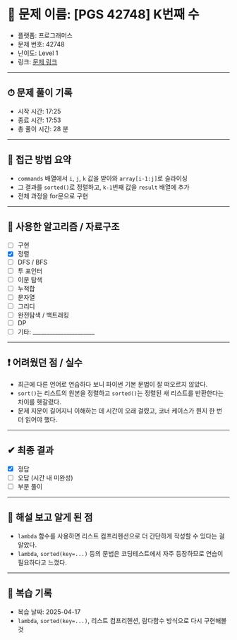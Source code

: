 # 🧠 문제 이름: [PGS 42748] K번째 수

- 플랫폼: 프로그래머스 
- 문제 번호: 42748
- 난이도: Level 1
- 링크: [문제 링크](https://school.programmers.co.kr/learn/courses/30/lessons/42748)

---

## ⏱ 문제 풀이 기록

- 시작 시간: 17:25
- 종료 시간: 17:53
- 총 풀이 시간: 28 분

---

## 💭 접근 방법 요약

- `commands` 배열에서 `i`, `j`, `k` 값을 받아와 `array[i-1:j]`로 슬라이싱
- 그 결과를 `sorted()`로 정렬하고, `k-1`번째 값을 `result` 배열에 추가
- 전체 과정을 for문으로 구현


---

## 🔧 사용한 알고리즘 / 자료구조

- [ ] 구현
- [x] 정렬
- [ ] DFS / BFS
- [ ] 투 포인터
- [ ] 이분 탐색
- [ ] 누적합
- [ ] 문자열
- [ ] 그리디
- [ ] 완전탐색 / 백트래킹
- [ ] DP
- [ ] 기타: ______________________

---

## ❗ 어려웠던 점 / 실수
- 최근에 다른 언어로 연습하다 보니 파이썬 기본 문법이 잘 떠오르지 않았다.
- `sort()`는 리스트의 원본을 정렬하고 `sorted()`는 정렬된 새 리스트를 반환한다는 차이를 헷갈렸다.
- 문제 지문이 길어지니 이해하는 데 시간이 오래 걸렸고, 코너 케이스가 뭔지 한 번 더 읽어야 했다.


---

## ✔ 최종 결과

- [x] 정답
- [ ] 오답 (시간 내 미완성)
- [ ] 부분 풀이

---

## 📘 해설 보고 알게 된 점

- `lambda` 함수를 사용하면 리스트 컴프리헨션으로 더 간단하게 작성할 수 있다는 걸 알았다.
- `lambda`, `sorted(key=...)` 등의 문법은 코딩테스트에서 자주 등장하므로 연습이 필요하다고 느꼈다.



---

## 🔁 복습 기록

- 복습 날짜: 2025-04-17
- `lambda`, `sorted(key=...)`, 리스트 컴프리헨션, 람다함수 방식으로 다시 구현해볼 것
